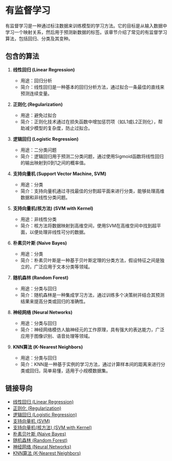 
# 有监督学习

有监督学习是一种通过标注数据来训练模型的学习方法。它的目标是从输入数据中学习一个映射关系，然后用于预测新数据的标签。该章节介绍了常见的有监督学习算法，包括回归、分类及其变种。

## 包含的算法

1. **线性回归 (Linear Regression)**  
   - 用途：回归分析
   - 简介：线性回归是一种基本的回归分析方法，通过拟合一条最佳的直线来预测连续变量。

2. **正则化 (Regularization)**  
   - 用途：避免过拟合
   - 简介：正则化技术通过在损失函数中增加惩罚项（如L1或L2正则化），帮助减少模型的复杂度，防止过拟合。

3. **逻辑回归 (Logistic Regression)**  
   - 用途：二分类问题
   - 简介：逻辑回归用于预测二分类问题，通过使用Sigmoid函数将线性回归的输出映射到0到1之间的概率值。

4. **支持向量机 (Support Vector Machine, SVM)**  
   - 用途：分类
   - 简介：支持向量机通过寻找最佳的分割超平面来进行分类，能够处理高维数据和非线性分类问题。

5. **支持向量机(核方法) (SVM with Kernel)**  
   - 用途：非线性分类
   - 简介：核方法将数据映射到高维空间，使用SVM在高维空间中找到超平面，以便处理非线性可分的数据。

6. **朴素贝叶斯 (Naive Bayes)**  
   - 用途：分类
   - 简介：朴素贝叶斯是一种基于贝叶斯定理的分类方法，假设特征之间是独立的，广泛应用于文本分类等领域。

7. **随机森林 (Random Forest)**  
   - 用途：分类与回归
   - 简介：随机森林是一种集成学习方法，通过训练多个决策树并结合其预测结果来提高分类或回归的准确性。

8. **神经网络 (Neural Networks)**  
   - 用途：分类与回归
   - 简介：神经网络模仿人脑神经元的工作原理，具有强大的表达能力，广泛应用于图像识别、语音处理等领域。

9. **KNN算法 (K-Nearest Neighbors)**  
   - 用途：分类与回归
   - 简介：KNN是一种基于实例的学习方法，通过计算样本间的距离来进行分类或回归，简单易懂，适用于小规模数据集。

## 链接导向

- [线性回归 (Linear Regression)](./1_Linear_Regression/README.md)
- [正则化 (Regularization)](./2_Regularization/README.md)
- [逻辑回归 (Logistic Regression)](./3_Logistic_Regression/README.md)
- [支持向量机 (SVM)](./4_Support_Vector_Machine/README.md)
- [支持向量机(核方法) (SVM with Kernel)](./5_Support_Vector_Machine_Kernel/README.md)
- [朴素贝叶斯 (Naive Bayes)](./6_Naive_Bayes/README.md)
- [随机森林 (Random Forest)](./7_Random_Forest/README.md)
- [神经网络 (Neural Networks)](./8_Neural_Networks/README.md)
- [KNN算法 (K-Nearest Neighbors)](./9_KNN/README.md)

